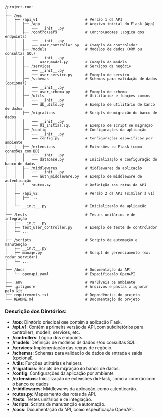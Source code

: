 ```
/project-root
│
├── /app
│   ├── /api_v1                      # Versão 1 da API
│   │   ├── /app                     # Arquivo inicial do Flask (App)
│   │   │   ├── __init__.py
│   │   ├── /controllers             # Controladores (lógica dos endpoints)
│   │   │   ├── __init__.py
│   │   │   └── user_controller.py   # Exemplo de controlador
│   │   ├── /models                  # Modelos de dados (ORM ou consultas SQL)
│   │   │   ├── __init__.py
│   │   │   └── user_model.py        # Exemplo de modelo
│   │   ├── /services                # Serviços de negócio
│   │   │   ├── __init__.py
│   │   │   └── user_service.py      # Exemplo de serviço
│   │   ├── /schemas                 # Schemas para validação de dados (opcional)
│   │   │   ├── __init__.py
│   │   │   └── user_schema.py       # Exemplo de schema
│   │   ├── /utils                   # Utilitários e funções comuns
│   │   │   ├── __init__.py
│   │   │   └── db_utils.py          # Exemplo de utilitário de banco de dados
│   │   ├── /migrations              # Scripts de migração do banco de dados
│   │   │   ├── __init__.py
│   │   │   └── 01_initial.sql       # Exemplo de script de migração
│   │   ├── /config                  # Configurações da aplicação
│   │   │   ├── __init__.py
│   │   │   └── config.py            # Configurações específicas por ambiente
│   │   ├── /extensions              # Extensões do Flask (como conexões com BD)
│   │   │   ├── __init__.py
│   │   │   └── database.py          # Inicialização e configuração do banco de dados
│   │   ├── /middlewares             # Middlewares da aplicação
│   │   │   ├── __init__.py
│   │   │   └── auth_middleware.py   # Exemplo de middleware de autenticação
│   │   └── routes.py                # Definição das rotas da API
│   │
│   ├── /api_v2                      # Versão 2 da API (similar à v1)
│   │   ├── ...
│   │
│   └── __init__.py                  # Inicialização da aplicação
│
├── /tests                           # Testes unitários e de integração
│   ├── __init__.py
│   ├── test_user_controller.py      # Exemplo de teste de controlador
│   └── ...
│
├── /scripts                         # Scripts de automação e manutenção
│   ├── __init__.py
│   ├── manage.py                    # Script de gerenciamento (ex: rodar servidor)
│   └── ...
│
├── /docs                            # Documentação da API
│   └── openapi.yaml                 # Especificação OpenAPI
│
├── .env                             # Variáveis de ambiente
├── .gitignore                       # Arquivos e pastas a ignorar pelo Git
├── requirements.txt                 # Dependências do projeto
└── README.md                        # Documentação do projeto
```

### Descrição dos Diretórios:

- **/app**: Diretório principal que contém a aplicação Flask.
- **/api_v1**: Contém a primeira versão da API, com subdiretórios para controllers, models, services, etc.
- **/controllers**: Lógica dos endpoints.
- **/models**: Definição de modelos de dados e/ou consultas SQL.
- **/services**: Implementação das regras de negócio.
- **/schemas**: Schemas para validação de dados de entrada e saída (opcional).
- **/utils**: Funções utilitárias e helpers.
- **/migrations**: Scripts de migração do banco de dados.
- **/config**: Configurações da aplicação por ambiente.
- **/extensions**: Inicialização de extensões do Flask, como a conexão com o banco de dados.
- **/middlewares**: Middlewares da aplicação, como autenticação.
- **routes.py**: Mapeamento das rotas da API.
- **/tests**: Testes unitários e de integração.
- **/scripts**: Scripts de manutenção e automação.
- **/docs**: Documentação da API, como especificação OpenAPI.
